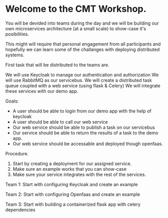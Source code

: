 # Welcome to the CMT Workshop. 

You will be devided into teams during the day and we will be building our own microservices architecture (at a small scale) to show-case it's posibilities. 

This might will require that personal engagement from all participants and hopefully we can learn some of the challanges with deploying distributed systems. 

First task that will be distributed to the teams are.

We will use Keycloak to manage our authentication and authorization
We will use RabbitMQ as our servicebus.
We will create a distributed task queue coupled with a web service (using flask & Celery)
We will integrate these services with our demo app.


Goals:
- A user should be able to login from our demo app with the help of keycloak
- A user should be able to call our web service
- Our web service should be able to publish a task on our servicebus
- Our service should be able to return the results of a task to the demo app.
- Our web service should be accessable and deployed though openfaas.

Procedure.
1. Start by creating a deployment for our assigned service.
2. Make sure an example works that you can show-case
3. Make sure your service integrates with the rest of the services.


Team 1: Start with configuring Keycloak and create an example

Team 2: Start with configuring Openfaas and create an example

Team 3: Start with building a containerized flask app with celery dependencies





